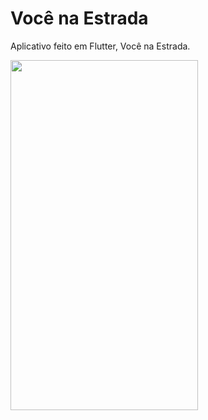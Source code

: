 # Você na Estrada

Aplicativo feito em Flutter, Você na Estrada.

<img src="vcnaestrada.gif" width="300" height="560"/>

<!--![]( | width=100) -->
